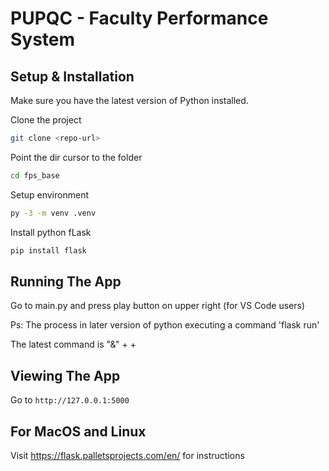 # PUPQC - Faculty Performance System

## Setup & Installation
Make sure you have the latest version of Python installed.

Clone the project
```bash
git clone <repo-url>
```
Point the dir cursor to the folder

```bash
cd fps_base
```
Setup environment

```bash
py -3 -m venv .venv
```
Install python fLask

```bash
pip install flask
```

## Running The App

Go to main.py and press play button on upper right
(for VS Code users)

Ps: The process in later version of python executing a command
'flask run'

The latest command is "&" + <python directory> + <directory of main.py>

## Viewing The App

Go to `http://127.0.0.1:5000`


## For MacOS and Linux

Visit https://flask.palletsprojects.com/en/ for instructions
